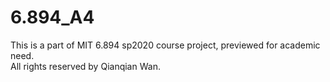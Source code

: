 # 6.894_A4
This is a part of MIT 6.894 sp2020 course project, previewed for academic need.
<br> All rights reserved by Qianqian Wan.
